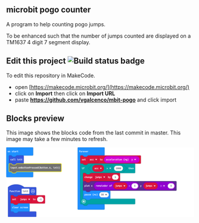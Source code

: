 ## microbit pogo counter

A program to help counting pogo jumps.

To be enhanced such that the number of jumps counted are displayed on a TM1637 4 digit 7 segment display.

## Edit this project ![Build status badge](https://github.com/vgalcenco/mbit-pogo/workflows/MakeCode/badge.svg)

To edit this repository in MakeCode.

* open [https://makecode.microbit.org/](https://makecode.microbit.org/)
* click on **Import** then click on **Import URL**
* paste **https://github.com/vgalcenco/mbit-pogo** and click import

## Blocks preview

This image shows the blocks code from the last commit in master.
This image may take a few minutes to refresh.

![A rendered view of the blocks](https://github.com/vgalcenco/mbit-pogo/raw/master/.github/makecode/blocks.png)
